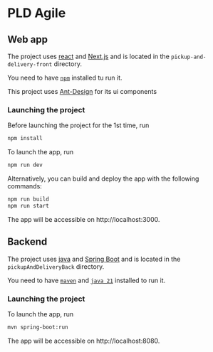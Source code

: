 # PLD Agile

<!--TODO : PRECISER LES CHEMINS SVP-->

## Web app

The project uses [react](https://react.dev/) and [Next.js](https://nextjs.org/) and is located in the `pickup-and-delivery-front` directory.

You need to have [`npm`](https://docs.npmjs.com/downloading-and-installing-node-js-and-npm) installed tu run it. 

This project uses [Ant-Design](https://ant.design/components/overview/) for its ui components

### Launching the project

Before launching the project for the 1st time, run
```bash
npm install
```

To launch the app, run
```bash
npm run dev
```

Alternatively, you can build and deploy the app with the following commands:
```bash
npm run build
npm run start
```

The app will be accessible on http://localhost:3000.

## Backend

The project uses [java](https://www.java.com) and [Spring Boot](https://spring.io/projects/spring-boot) and is located in the `pickupAndDeliveryBack` directory.

You need to have [`maven`](https://maven.apache.org/install.html) and [`java 21`](https://www.oracle.com/java/technologies/downloads/) installed to run it.

### Launching the project

To launch the app, run
```bash
mvn spring-boot:run
```

The app will be accessible on http://localhost:8080.